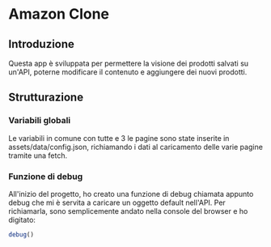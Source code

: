 # Amazon Clone
## Introduzione
Questa app è sviluppata per permettere la visione dei prodotti salvati su un'API, poterne modificare il contenuto e aggiungere dei nuovi prodotti.

## Strutturazione
### Variabili globali
Le variabili in comune con tutte e 3 le pagine sono state inserite in assets/data/config.json, richiamando i dati al caricamento delle varie pagine tramite una fetch.

### Funzione di debug
All'inizio del progetto, ho creato una funzione di debug chiamata appunto debug che mi è servita a caricare un oggetto default nell'API. Per richiamarla, sono semplicemente andato nella console del browser e ho digitato:
```javascript
debug()
```
